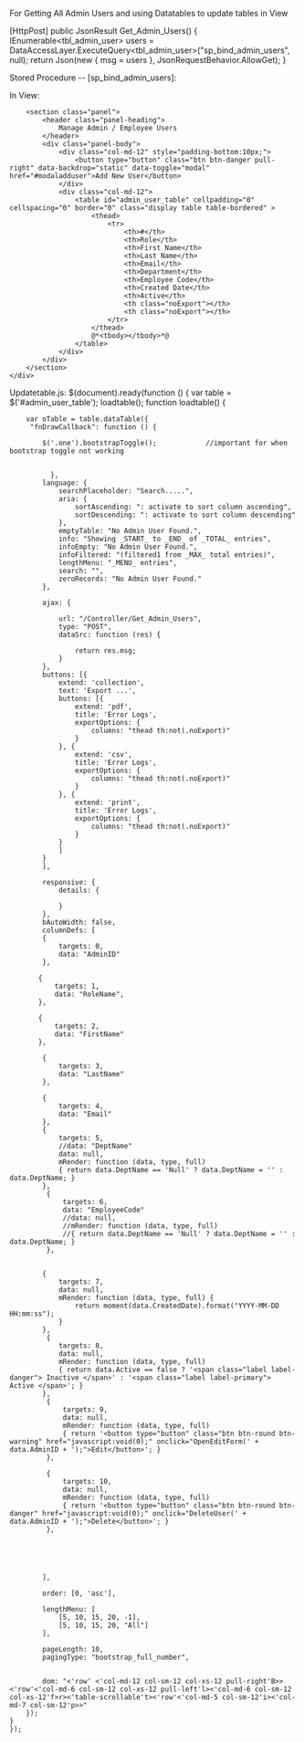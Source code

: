
For Getting All Admin Users and using Datatables to update tables in View

[HttpPost]
        public JsonResult Get_Admin_Users()
        {
            IEnumerable<tbl_admin_user> users = DataAccessLayer.ExecuteQuery<tbl_admin_user>("sp_bind_admin_users", null);
            return Json(new { msg = users }, JsonRequestBehavior.AllowGet);
        }

Stored Procedure -- [sp_bind_admin_users]:

In View:

<link href="/js/datatables/datatables.min.css" rel="stylesheet" type="text/css" />
<link href="/js/datatables/plugins/bootstrap/datatables.bootstrap.css" rel="stylesheet" type="text/css" />
<link href="/js/bootstrap-toggle/bootstrap-toggle.min.css" rel="stylesheet" />

<div class="row">
    <div class="col-md-12">

        <section class="panel">
            <header class="panel-heading">
                Manage Admin / Employee Users
            </header>
            <div class="panel-body">
                <div class="col-md-12" style="padding-bottom:10px;">
                    <button type="button" class="btn btn-danger pull-right" data-backdrop="static" data-toggle="modal" href="#modaladduser">Add New User</button>
                </div>
                <div class="col-md-12">
                    <table id="admin_user_table" cellpadding="0" cellspacing="0" border="0" class="display table table-bordered" >
                        <thead>
                            <tr>
                                <th>#</th>
                                <th>Role</th>
                                <th>First Name</th>
                                <th>Last Name</th>
                                <th>Email</th>
                                <th>Department</th>
                                <th>Employee Code</th>
                                <th>Created Date</th>
                                <th>Active</th>
                                <th class="noExport"></th>
                                <th class="noExport"></th>
                            </tr>
                        </thead>
                        @*<tbody></tbody>*@
                    </table>
                </div>
            </div>
        </section>
    </div>
</div>

<script src="/js/datatables/datatables.min.js" type="text/javascript"></script>
<script src="/js/datatables/plugins/bootstrap/datatables.bootstrap.js" type="text/javascript"></script>
<script src="/js/bootstrap-toggle/bootstrap-toggle.min.js"></script>
<script src="~/custom_js/UpdateTable.js"></script>
Updatetable.js:
$(document).ready(function () {
var table = $('#admin_user_table');
 loadtable();
  function loadtable() {
       
        var oTable = table.dataTable({
         "fnDrawCallback": function () {
              
            $('.one').bootstrapToggle();            //important for when bootstrap toggle not working 
            

              },
            language: {
                searchPlaceholder: "Search.....",
                aria: {
                    sortAscending: ": activate to sort column ascending",
                    sortDescending: ": activate to sort column descending"
                },
                emptyTable: "No Admin User Found.",
                info: "Showing _START_ to _END_ of _TOTAL_ entries",
                infoEmpty: "No Admin User Found.",
                infoFiltered: "(filtered1 from _MAX_ total entries)",
                lengthMenu: "_MENU_ entries",
                search: "",
                zeroRecords: "No Admin User Found."
            },
          
            ajax: {
                
                url: "/Controller/Get_Admin_Users",
                type: "POST",
                dataSrc: function (res) {
                  
                    return res.msg;
                }
            },
            buttons: [{
                extend: 'collection',
                text: 'Export ...',
                buttons: [{
                    extend: 'pdf',
                    title: 'Error Logs',
                    exportOptions: {
                        columns: "thead th:not(.noExport)"
                    }
                }, {
                    extend: 'csv',
                    title: 'Error Logs',
                    exportOptions: {
                        columns: "thead th:not(.noExport)"
                    }
                }, {
                    extend: 'print',
                    title: 'Error Logs',
                    exportOptions: {
                        columns: "thead th:not(.noExport)"
                    }
                }
                ]
            }
            ],

            responsive: {
                details: {

                }
            },
            bAutoWidth: false,
            columnDefs: [
            {
                targets: 0,
                data: "AdminID"
            },

           {
               targets: 1,
               data: "RoleName",
           },

           {
               targets: 2,
               data: "FirstName"
           },

            {
                targets: 3,
                data: "LastName"
            },

            {
                targets: 4,
                data: "Email"
            },
            {
                targets: 5,
                //data: "DeptName"
                data: null,
                mRender: function (data, type, full)
                { return data.DeptName == 'Null' ? data.DeptName = '' : data.DeptName; }
            },
             {
                 targets: 6,
                 data: "EmployeeCode"
                 //data: null,
                 //mRender: function (data, type, full)
                 //{ return data.DeptName == 'Null' ? data.DeptName = '' : data.DeptName; }
             },


            {
                targets: 7,
                data: null,
                mRender: function (data, type, full) {
                    return moment(data.CreatedDate).format("YYYY-MM-DD HH:mm:ss");
                }
            },
             {
                targets: 8,
                data: null,
                mRender: function (data, type, full)
                { return data.Active == false ? '<span class="label label-danger"> Inactive </span>' : '<span class="label label-primary"> Active </span>'; }
            },
             {
                 targets: 9,
                 data: null,
                 mRender: function (data, type, full)
                 { return '<button type="button" class="btn btn-round btn-warning" href="javascript:void(0);" onclick="OpenEditForm(' + data.AdminID + ');">Edit</button>'; }
             },

             {
                 targets: 10,
                 data: null,
                 mRender: function (data, type, full)
                 { return '<button type="button" class="btn btn-round btn-danger" href="javascript:void(0);" onclick="DeleteUser(' + data.AdminID + ');">Delete</button>'; }
             },


         
           
            
            ],

            order: [0, 'asc'],

            lengthMenu: [
                [5, 10, 15, 20, -1],
                [5, 10, 15, 20, "All"]
            ],

            pageLength: 10,
            pagingType: "bootstrap_full_number",


            dom: "<'row' <'col-md-12 col-sm-12 col-xs-12 pull-right'B>><'row'<'col-md-6 col-sm-12 col-xs-12 pull-left'l><'col-md-6 col-sm-12 col-xs-12'f>r><'table-scrollable't><'row'<'col-md-5 col-sm-12'i><'col-md-7 col-sm-12'p>>"
        });
    }
    });

